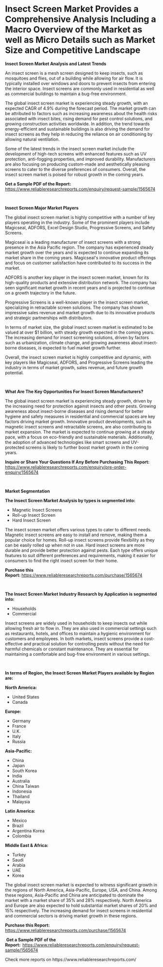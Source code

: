 <p><h1>Insect Screen Market Provides a Comprehensive Analysis Including a Macro Overview of the Market as well as Micro Details such as Market Size and Competitive Landscape</h1></p><p><strong>Insect Screen Market Analysis and Latest Trends</strong></p>
<p><p>An insect screen is a mesh screen designed to keep insects, such as mosquitoes and flies, out of a building while allowing for air flow. It is typically installed over windows and doors to prevent insects from entering the interior space. Insect screens are commonly used in residential as well as commercial buildings to maintain a bug-free environment.</p><p>The global insect screen market is experiencing steady growth, with an expected CAGR of 4.9% during the forecast period. The market growth can be attributed to factors such as increasing awareness about the health risks associated with insect bites, rising demand for pest control solutions, and growing construction activities worldwide. In addition, the trend towards energy-efficient and sustainable buildings is also driving the demand for insect screens as they help in reducing the reliance on air conditioning by allowing natural ventilation.</p><p>Some of the latest trends in the insect screen market include the development of high-tech screens with enhanced features such as UV protection, anti-fogging properties, and improved durability. Manufacturers are also focusing on producing custom-made and aesthetically pleasing screens to cater to the diverse preferences of consumers. Overall, the insect screen market is poised for robust growth in the coming years.</p></p>
<p><strong>Get a Sample PDF of the Report:&nbsp;</strong> <a href="https://www.reliableresearchreports.com/enquiry/request-sample/1565674">https://www.reliableresearchreports.com/enquiry/request-sample/1565674</a></p>
<p>&nbsp;</p>
<p><strong>Insect Screen Major Market Players</strong></p>
<p><p>The global insect screen market is highly competitive with a number of key players operating in the industry. Some of the prominent players include Magicseal, ADFORS, Excel Design Studio, Progressive Screens, and Safety Screens.</p><p>Magicseal is a leading manufacturer of insect screens with a strong presence in the Asia Pacific region. The company has experienced steady market growth over the years and is expected to continue expanding its market share in the coming years. Magicseal's innovative product offerings and focus on customer satisfaction have contributed to its success in the market.</p><p>ADFORS is another key player in the insect screen market, known for its high-quality products and extensive distribution network. The company has seen significant market growth in recent years and is projected to continue on a growth trajectory in the future.</p><p>Progressive Screens is a well-known player in the insect screen market, specializing in retractable screen solutions. The company has shown impressive sales revenue and market growth due to its innovative products and strategic partnerships with distributors.</p><p>In terms of market size, the global insect screen market is estimated to be valued at over $1 billion, with steady growth expected in the coming years. The increasing demand for insect screening solutions, driven by factors such as urbanization, climate change, and growing awareness about insect-borne diseases, is expected to fuel market growth further.</p><p>Overall, the insect screen market is highly competitive and dynamic, with key players like Magicseal, ADFORS, and Progressive Screens leading the industry in terms of market growth, sales revenue, and future growth potential.</p></p>
<p>&nbsp;</p>
<p><strong>What Are The Key Opportunities For Insect Screen Manufacturers?</strong></p>
<p><p>The global insect screen market is experiencing steady growth, driven by the increasing need for protection against insects and other pests. Growing awareness about insect-borne diseases and rising demand for better hygiene and safety measures in residential and commercial spaces are key factors driving market growth. Innovative product developments, such as magnetic insect screens and retractable screens, are also contributing to market expansion. The market is expected to continue growing at a steady pace, with a focus on eco-friendly and sustainable materials. Additionally, the adoption of advanced technologies like smart screens and UV-protected screens is likely to further boost market growth in the coming years.</p></p>
<p><strong>Inquire or Share Your Questions If Any Before Purchasing This Report:</strong> <a href="https://www.reliableresearchreports.com/enquiry/pre-order-enquiry/1565674">https://www.reliableresearchreports.com/enquiry/pre-order-enquiry/1565674</a></p>
<p>&nbsp;</p>
<p><strong>Market Segmentation</strong></p>
<p><strong>The Insect Screen Market Analysis by types is segmented into:</strong></p>
<p><ul><li>Magnetic Insect Screens</li><li>Roll-up Insect Screen</li><li>Hard Insect Screen</li></ul></p>
<p><p>The insect screen market offers various types to cater to different needs. Magnetic insect screens are easy to install and remove, making them a popular choice for homes. Roll-up insect screens provide flexibility as they can be easily rolled up when not in use. Hard insect screens are more durable and provide better protection against pests. Each type offers unique features to suit different preferences and requirements, making it easier for consumers to find the right insect screen for their home.</p></p>
<p><strong>Purchase this Report:&nbsp;</strong><a href="https://www.reliableresearchreports.com/purchase/1565674">https://www.reliableresearchreports.com/purchase/1565674</a></p>
<p>&nbsp;</p>
<p><strong>The Insect Screen Market Industry Research by Application is segmented into:</strong></p>
<p><ul><li>Households</li><li>Commercial</li></ul></p>
<p><p>Insect screens are widely used in households to keep insects out while allowing fresh air to flow in. They are also used in commercial settings such as restaurants, hotels, and offices to maintain a hygienic environment for customers and employees. In both markets, insect screens provide a cost-effective and practical solution for controlling pests without the need for harmful chemicals or constant maintenance. They are essential for maintaining a comfortable and bug-free environment in various settings.</p></p>
<p>&nbsp;</p>
<p><strong>In terms of Region, the Insect Screen Market Players available by Region are:</strong></p>
<p>
    <p> <strong> North America: </strong>
        <ul>
            <li>United States</li>
            <li>Canada</li>
        </ul>
        </p> 
    <p> <strong> Europe: </strong>
        <ul>
            <li>Germany</li>
            <li>France</li>
            <li>U.K.</li>
            <li>Italy</li>
            <li>Russia</li>
        </ul>
        </p> 
    <p> <strong> Asia-Pacific: </strong>
        <ul>
            <li>China</li>
            <li>Japan</li>
            <li>South Korea</li>
            <li>India</li>
            <li>Australia</li>
            <li>China Taiwan</li>
            <li>Indonesia</li>
            <li>Thailand</li>
            <li>Malaysia</li>
        </ul>
        </p> 
    <p> <strong> Latin America: </strong>
        <ul>
            <li>Mexico</li>
            <li>Brazil</li>
            <li>Argentina Korea</li>
            <li>Colombia</li>
        </ul>
        </p> 
    <p> <strong> Middle East & Africa: </strong>
        <ul>
            <li>Turkey</li>
            <li>Saudi</li>
            <li>Arabia</li>
            <li>UAE</li>
            <li>Korea</li>
        </ul>
    </p>
    </p>
<p><p>The global insect screen market is expected to witness significant growth in the regions of North America, Asia-Pacific, Europe, USA, and China. Among these regions, Asia-Pacific and China are anticipated to dominate the market with a market share of 35% and 28% respectively. North America and Europe are also expected to hold substantial market shares of 20% and 15% respectively. The increasing demand for insect screens in residential and commercial sectors is driving market growth in these regions.</p></p>
<p><strong>Purchase this Report: </strong><a href="https://www.reliableresearchreports.com/purchase/1565674">https://www.reliableresearchreports.com/purchase/1565674</a></p>
<p>&nbsp;<strong>Get a Sample PDF of the Report:&nbsp;&nbsp;</strong><a href="https://www.reliableresearchreports.com/enquiry/request-sample/1565674">https://www.reliableresearchreports.com/enquiry/request-sample/1565674</a></p>
<p><strong></strong></p>
<p>Check more reports on https://www.reliableresearchreports.com/</p>